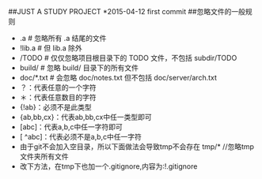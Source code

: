 ﻿##JUST A STUDY PROJECT
*2015-04-12 first commit
##忽略文件的一般规则
* .a       # 忽略所有 .a 结尾的文件
* !lib.a    # 但 lib.a 除外
* /TODO     # 仅仅忽略项目根目录下的 TODO 文件，不包括 subdir/TODO
* build/    # 忽略 build/ 目录下的所有文件
* doc/*.txt # 会忽略 doc/notes.txt 但不包括 doc/server/arch.txt
* ？：代表任意的一个字符
* ＊：代表任意数目的字符
* {!ab}：必须不是此类型
* {ab,bb,cx}：代表ab,bb,cx中任一类型即可
* [abc]：代表a,b,c中任一字符即可
* [ ^abc]：代表必须不是a,b,c中任一字符
* 由于git不会加入空目录，所以下面做法会导致tmp不会存在 tmp/*             //忽略tmp文件夹所有文件
* 改下方法，在tmp下也加一个.gitignore,内容为:!.gitignore